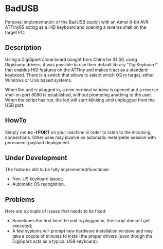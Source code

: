 # BadUSB
Personal implementation of the BadUSB exploit with an Atmel 8-bit AVR ATTiny85 acting as a HID keyboard and opening a reverse shell on the target PC.

## Description
Using a DigiSpark clone board bought from China for $1.50, using Digistump drivers, it was possible to use their default library "DigiKeyboard" that enables HID features on the ATTiny and makes it act as a standard keyboard.
There is a switch that allows to select which OS to target, either Windows or Unix based systems.

When the unit is plugged in, a new terminal window is opened and a reverse shell on port 8080 is established, without prompting anything to the user. When the script has run, the led will start blinking until unplugged from the USB port.

## HowTo
Simply run __nc -l PORT__ on your machine in order to listen to the incoming connections.
Other uses may involve an automatic meterpeter session with permanent payload deployment.

## Under Development
The features still to be fully implemented/functional:
* Non-US keyboard layout;
* Automatic OS recognition.

## Problems
Here are a couple of issues that needs to be fixed:
* Sometimes the first time the unit is plugged in, the script doesn't get executed;
* A few systems will prompt new hardware installation window and may take a couple of minutes to install the proper drivers (even though the DigiSpark acts as a typical USB keyboard).
